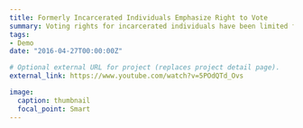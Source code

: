 ```yaml
---
title: Formerly Incarcerated Individuals Emphasize Right to Vote
summary: Voting rights for incarcerated individuals have been limited for many years, and especially during this election season, people are finding ways to make sure their voices are heard.
tags:
- Demo
date: "2016-04-27T00:00:00Z"

# Optional external URL for project (replaces project detail page).
external_link: https://www.youtube.com/watch?v=5POdQTd_Ovs

image:
  caption: thumbnail
  focal_point: Smart
---
```

